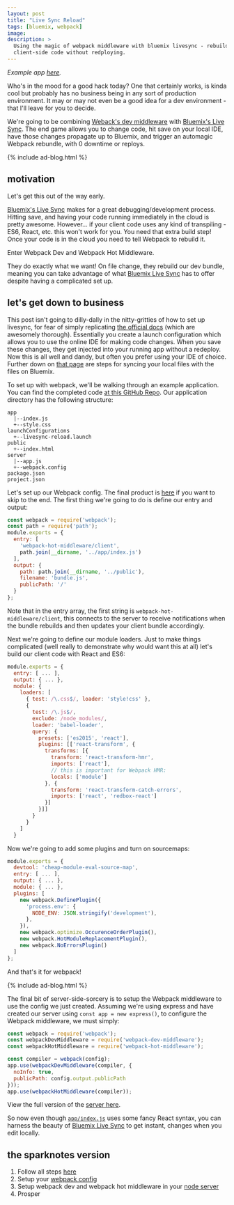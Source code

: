 ```yaml
---
layout: post
title: "Live Sync Reload"
tags: [bluemix, webpack]
image:
description: >
  Using the magic of webpack middleware with bluemix livesync - rebuild your
  client-side code without redploying.
---
```


*Example app [here][gh].*

Who's in the mood for a good hack today? One that certainly works, is kinda cool
but probably has no business being in any sort of production environment. It may
or may not even be a good idea for a dev environment - that I'll leave for you
to decide.

We're going to be combining [Weback's dev middleware][wdm] with [Bluemix's Live
Sync][ls]. The end game allows you to change code, hit save on your local IDE,
have those changes propagate up to Bluemix, and trigger an automagic Webpack
rebundle, with 0 downtime or reploys.

{% include ad-blog.html %}

## motivation

Let's get this out of the way early.

[Bluemix's Live Sync][ls] makes for a great debugging/development process.
Hitting save, and having your code running immediately in the cloud is pretty
awesome. However... if your client code uses any kind of transpiling - ES6,
React, etc. this won't work for you. You need that extra build step! Once your
code is in the cloud you need to tell Webpack to rebuild it.

Enter Webpack Dev and Webpack Hot Middleware.

They do exactly what we want! On file change, they rebuild our dev bundle,
meaning you can take advantage of what [Bluemix Live Sync][ls] has to offer
despite having a complicated set up.

## let's get down to business

This post isn't going to dilly-dally in the nitty-gritties of how to set up
livesync, for fear of simply replicating [the official docs][ls] (which are
awesomely thorough). Essentially you create a launch configuration which allows
you to use the online IDE for making code changes. When you save these changes,
they get injected into your running app without a redeploy. Now this is all well
and dandy, but often you prefer using your IDE of choice. Further down on [that
page][ls] are steps for syncing your local files with the files on Bluemix.

To set up with webpack, we'll be walking through an example application. You can
find the completed code [at this GitHub Repo][gh]. Our application directory has
the following structure:

~~~
app
  |--index.js
  +--style.css
launchConfigurations
  +--livesync-reload.launch
public
  +--index.html
server
  |--app.js
  +--webpack.config
package.json
project.json
~~~

Let's set up our Webpack config. The final product is [here][wgh] if you want to
skip to the end. The first thing we're going to do is define our entry and output:

~~~js
const webpack = require('webpack');
const path = require('path');
module.exports = {
  entry: [
    'webpack-hot-middleware/client',
    path.join(__dirname, '../app/index.js')
  ],
  output: {
    path: path.join(__dirname, '../public'),
    filename: 'bundle.js',
    publicPath: '/'
  }
};
~~~

Note that in the entry array, the first string is `webpack-hot-middleware/client`,
this connects to the server to receive notifications when the bundle rebuilds
and then updates your client bundle accordingly.

Next we're going to define our module loaders. Just to make things complicated
(well really to demonstrate why would want this at all) let's build our client
code with React and ES6:

~~~js
module.exports = {
  entry: [ ... ],
  output: { ... },
  module: {
    loaders: [
      { test: /\.css$/, loader: 'style!css' },
      {
        test: /\.js$/,
        exclude: /node_modules/,
        loader: 'babel-loader',
        query: {
          presets: ['es2015', 'react'],
          plugins: [['react-transform', {
            transforms: [{
              transform: 'react-transform-hmr',
              imports: ['react'],
              // this is important for Webpack HMR:
              locals: ['module']
            }, {
              transform: 'react-transform-catch-errors',
              imports: ['react', 'redbox-react']
            }]
          }]]
        }
      }
    ]
  }
~~~

Now we're going to add some plugins and turn on sourcemaps:

~~~js
module.exports = {
  devtool: 'cheap-module-eval-source-map',
  entry: [ ... ],
  output: { ... },
  module: { ... },
  plugins: [
    new webpack.DefinePlugin({
      'process.env': {
        NODE_ENV: JSON.stringify('development'),
      },
    }),
    new webpack.optimize.OccurenceOrderPlugin(),
    new webpack.HotModuleReplacementPlugin(),
    new webpack.NoErrorsPlugin()
  ]
};
~~~

And that's it for webpack!

{% include ad-blog.html %}

The final bit of server-side-sorcery is to setup the Webpack middleware to use
the config we just created. Assuming we're using express and have created our
server using `const app = new express()`, to configure the Webpack middleware,
we must simply:

~~~js
const webpack = require('webpack');
const webpackDevMiddleware = require('webpack-dev-middleware');
const webpackHotMiddleware = require('webpack-hot-middleware');

const compiler = webpack(config);
app.use(webpackDevMiddleware(compiler, {
  noInfo: true,
  publicPath: config.output.publicPath
}));
app.use(webpackHotMiddleware(compiler));
~~~

View the full version of the [server here][sv].

So now even though [`app/index.js`][ix] uses some fancy React syntax, you can
harness the beauty of [Bluemix Live Sync][ls] to get instant, changes when you
edit locally.

## the sparknotes version

  1. Follow all steps [here][ls]
  1. Setup your [webpack config][wgh]
  1. Setup webpack dev and webpack hot middleware in your [node server][sv]
  1. Prosper

[bx]:  http://bluemix.net/
[ls]:  https://hub.jazz.net/tutorials/livesync/
[gh]:  https://github.com/kauffecup/livesync-reload
[wdm]: https://webpack.github.io/docs/webpack-dev-middleware.html
[wgh]: https://github.com/kauffecup/livesync-reload/blob/master/server/webpack.config
[ix]:  https://github.com/kauffecup/livesync-reload/blob/master/app/index.js
[sv]:  https://github.com/kauffecup/livesync-reload/blob/master/server/app.js
